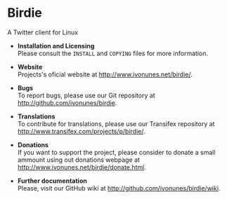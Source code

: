 # Birdie

A Twitter client for Linux

* **Installation and Licensing**  
Please consult the `INSTALL` and `COPYING` files for more information.

* **Website**  
Projects's oficial website at http://www.ivonunes.net/birdie/.

* **Bugs**  
To report bugs, please use our Git repository at http://github.com/ivonunes/birdie.

* **Translations**  
To contribute for translations, please use our Transifex repository at http://www.transifex.com/projects/p/birdie/.

* **Donations**  
If you want to support the project, please consider to donate a small ammount using out donations webpage at http://www.ivonunes.net/birdie/donate.html.

* **Further documentation**  
Please, visit our GitHub wiki at http://github.com/ivonunes/birdie/wiki.
